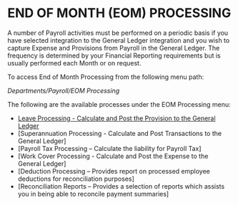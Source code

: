 # END OF MONTH (EOM) PROCESSING 

A number of Payroll activities must be performed on a periodic basis if you have selected integration to the General Ledger integration and you wish to capture Expense and Provisions from Payroll in the General Ledger.  The frequency is determined by your Financial Reporting requirements but is usually performed each Month or on request.

To access End of Month Processing from the following menu path:

*Departments/Payroll/EOM Processing*

The following are the available processes under the EOM Processing menu:
- [Leave Processing - Calculate and Post the Provision to the General Ledger](#au-payroll-end-of-month-processing-leave.md)
- [Superannuation Processing - Calculate and Post Transactions to the General Ledger]
- [Payroll Tax Processing – Calculate the liability for Payroll Tax]
- [Work Cover Processing - Calculate and Post the Expense to the General Ledger]
- [Deduction Processing – Provides report on processed employee deductions for reconciliation purposes]
- [Reconciliation Reports – Provides a selection of reports which assists you in being able to reconcile payment summaries]  
